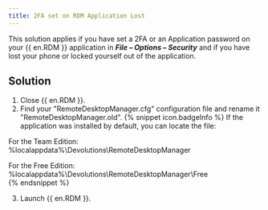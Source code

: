 ```yaml
---
title: 2FA set on RDM Application Lost
---
```

This solution applies if you have set a 2FA or an Application password on your {{ en.RDM }} application in ***File – Options – Security*** and if you have lost your phone or locked yourself out of the application.
## Solution
1. Close {{ en.RDM }}.
1. Find your "RemoteDesktopManager.cfg" configuration file and rename it "RemoteDesktopManager.old". 
{% snippet icon.badgeInfo %}
If the application was installed by default, you can locate the file:  

For the Team Edition: %localappdata%\Devolutions\RemoteDesktopManager  

For the Free Edition: %localappdata%\Devolutions\RemoteDesktopManager\Free  
{% endsnippet %}  

3. Launch {{ en.RDM }}.
